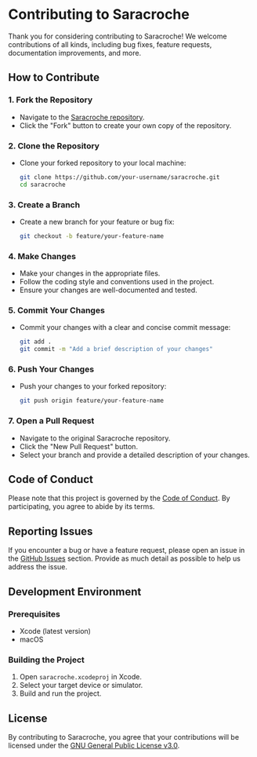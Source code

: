 # Contributing to Saracroche

Thank you for considering contributing to Saracroche! We welcome contributions of all kinds, including bug fixes, feature requests, documentation improvements, and more.

## How to Contribute

### 1. Fork the Repository
- Navigate to the [Saracroche repository](https://github.com/cbouvat/saracroche).
- Click the "Fork" button to create your own copy of the repository.

### 2. Clone the Repository
- Clone your forked repository to your local machine:
  ```bash
  git clone https://github.com/your-username/saracroche.git
  cd saracroche
  ```

### 3. Create a Branch
- Create a new branch for your feature or bug fix:
  ```bash
  git checkout -b feature/your-feature-name
  ```

### 4. Make Changes
- Make your changes in the appropriate files.
- Follow the coding style and conventions used in the project.
- Ensure your changes are well-documented and tested.

### 5. Commit Your Changes
- Commit your changes with a clear and concise commit message:
  ```bash
  git add .
  git commit -m "Add a brief description of your changes"
  ```

### 6. Push Your Changes
- Push your changes to your forked repository:
  ```bash
  git push origin feature/your-feature-name
  ```

### 7. Open a Pull Request
- Navigate to the original Saracroche repository.
- Click the "New Pull Request" button.
- Select your branch and provide a detailed description of your changes.

## Code of Conduct

Please note that this project is governed by the [Code of Conduct](CODE_OF_CONDUCT.md). By participating, you agree to abide by its terms.

## Reporting Issues

If you encounter a bug or have a feature request, please open an issue in the [GitHub Issues](https://github.com/cbouvat/saracroche/issues) section. Provide as much detail as possible to help us address the issue.

## Development Environment

### Prerequisites
- Xcode (latest version)
- macOS

### Building the Project
1. Open `saracroche.xcodeproj` in Xcode.
2. Select your target device or simulator.
3. Build and run the project.

## License

By contributing to Saracroche, you agree that your contributions will be licensed under the [GNU General Public License v3.0](LICENSE).
